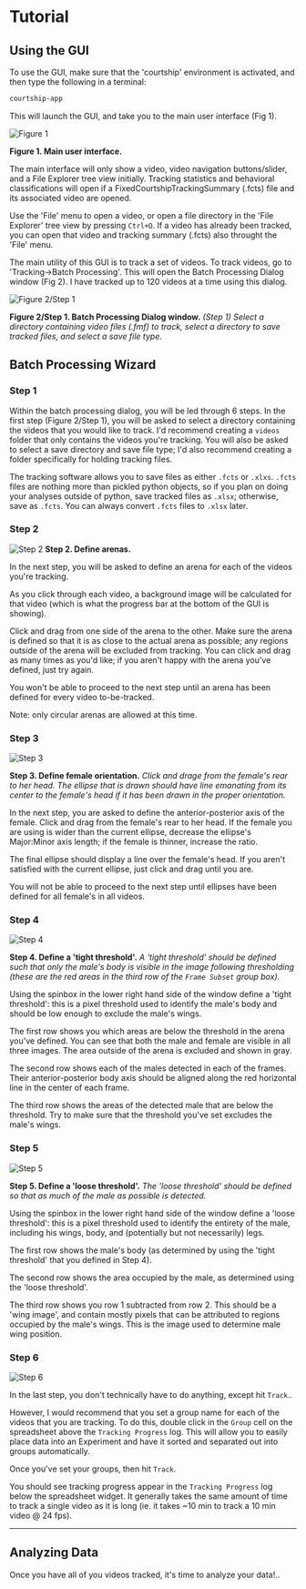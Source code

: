 
# Tutorial

## Using the GUI

To use the GUI, make sure that the 'courtship' environment is activated, and then type the following in a terminal:

~~~bash
courtship-app
~~~

This will launch the GUI, and take you to the main user interface (Fig 1).

![Figure 1](_static/drosophila-courtship-gui.PNG)

**Figure 1. Main user interface.**

The main interface will only show a video, video navigation buttons/slider, and a File Explorer tree view initially. Tracking statistics and behavioral classifications will open if a FixedCourtshipTrackingSummary (.fcts) file and its associated video are opened.

Use the 'File' menu to open a video, or open a file directory in the 'File Explorer' tree view by pressing `Ctrl+O`. If a video has already been tracked, you can open that video and tracking summary (.fcts) also throught the 'File' menu.

The main utility of this GUI is to track a set of videos. To track videos, go to 'Tracking->Batch Processing'. This will open the Batch Processing Dialog window (Fig 2). I have tracked up to 120 videos at a time using this dialog.

![Figure 2/Step 1](_static/batch-processing-01.PNG)

**Figure 2/Step 1. Batch Processing Dialog window.** *(Step 1) Select a directory containing video files (.fmf) to track, select a directory to save tracked files, and select a save file type.*

## Batch Processing Wizard

### Step 1

Within the batch processing dialog, you will be led through 6 steps. In the first step (Figure 2/Step 1), you will be asked to select a directory containing the videos that you would like to track. I'd recommend creating a `videos` folder that only contains the videos you're tracking. You will also be asked to select a save directory and save file type; I'd also recommend creating a folder specifically for holding tracking files.

The tracking software allows you to save files as either `.fcts` or `.xlxs`. `.fcts` files are nothing more than pickled python objects, so if you plan on doing your analyses outside of python, save tracked files as `.xlsx`; otherwise, save as `.fcts`. You can always convert `.fcts` files to `.xlsx` later.

### Step 2

![Step 2](_static/batch-processing-02.PNG)
**Step 2. Define arenas.**

In the next step, you will be asked to define an arena for each of the videos you're tracking.

As you click through each video, a background image will be calculated for that video (which is what the progress bar at the bottom of the GUI is showing).

Click and drag from one side of the arena to the other. Make sure the arena is defined so that it is as close to the actual arena as possible; any regions outside of the arena will be excluded from tracking. You can click and drag as many times as you'd like; if you aren't happy with the arena you've defined, just try again.

You won't be able to proceed to the next step until an arena has been defined for every video to-be-tracked.

Note: only circular arenas are allowed at this time.

### Step 3

![Step 3](_static/batch-processing-03.PNG)

**Step 3. Define female orientation.** _Click and drage from the female's rear to her head. The ellipse that is drawn should have line emanating from its center to the female's head if it has been drawn in the proper orientation._

In the next step, you are asked to define the anterior-posterior axis of the female. Click and drag from the female's rear to her head. If the female you are using is wider than the current ellipse, decrease the ellipse's Major:Minor axis length; if the female is thinner, increase the ratio.

The final ellipse should display a line over the female's head. If you aren't satisfied with the current ellipse, just click and drag until you are.

You will not be able to proceed to the next step until ellipses have been defined for all female's in all videos.

### Step 4

![Step 4](_static/batch-processing-04.PNG)

**Step 4. Define a 'tight threshold'.** _A 'tight threshold' should be defined such that only the male's body is visible in the image following thresholding (these are the red areas in the third row of the `Frame Subset` group box)._

Using the spinbox in the lower right hand side of the window define a 'tight threshold': this is a pixel threshold used to identify the male's body and should be low enough to exclude the male's wings.

The first row shows you which areas are below the threshold in the arena you've defined. You can see that both the male and female are visible in all three images. The area outside of the arena is excluded and shown in gray.

The second row shows each of the males detected in each of the frames. Their anterior-posterior body axis should be aligned along the red horizontal line in the center of each frame.

The third row shows the areas of the detected male that are below the threshold. Try to make sure that the threshold you've set excludes the male's wings.

### Step 5

![Step 5](_static/batch-processing-05.PNG)

**Step 5. Define a 'loose threshold'.** _The 'loose threshold' should be defined so that as much of the male as possible is detected._

Using the spinbox in the lower right hand side of the window define a 'loose threshold': this is a pixel threshold used to identify the entirety of the male, including his wings, body, and (potentially but not necessarily) legs.

The first row shows the male's body (as determined by using the 'tight threshold' that you defined in Step 4).

The second row shows the area occupied by the male, as determined using the 'loose threshold'.

The third row shows you row 1 subtracted from row 2. This should be a 'wing image', and contain mostly pixels that can be attributed to regions occupied by the male's wings. This is the image used to determine male wing position.

### Step 6

![Step 6](_static/batch-processing-06.PNG)

In the last step, you don't technically have to do anything, except hit `Track`..

However, I would recommend that you set a group name for each of the videos that you are tracking. To do this, double click in the `Group` cell on the spreadsheet above the `Tracking Progress` log. This will allow you to easily place data into an Experiment and have it sorted and separated out into groups automatically.

Once you've set your groups, then hit `Track`.

You should see tracking progress appear in the `Tracking Progress` log below the spreadsheet widget. It generally takes the same amount of time to track a single video as it is long (ie. it takes ~10 min to track a 10 min video @ 24 fps).

<hr>

## Analyzing Data

Once you have all of you videos tracked, it's time to analyze your data!..
